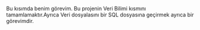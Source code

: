 Bu kısımda benim görevim. Bu projenin Veri Bilimi kısmını tamamlamaktır.Ayrıca Veri dosyalasını bir SQL dosyasına geçirmek ayrıca bir görevimdir.

